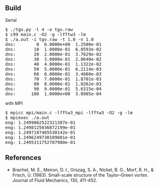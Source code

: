 <h2>Build</h2>

Serial
<pre>
$ ./tgv.py -l 4 -o tgv.raw
$ c99 main.c -O2 -g -lfftw3 -lm
$ ./a.out -i tgv.raw -t 1.0 -n 1.0
dns:        0  0.0000e+00  1.2500e-01
dns:       10  1.0000e-01  6.8593e-02
dns:       20  2.0000e-01  3.7629e-02
dns:       30  3.0000e-01  2.0640e-02
dns:       40  4.0000e-01  1.1322e-02
dns:       50  5.0000e-01  6.2114e-03
dns:       60  6.0000e-01  3.4080e-03
dns:       70  7.0000e-01  1.8701e-03
dns:       80  8.0000e-01  1.0262e-03
dns:       90  9.0000e-01  5.6315e-04
dns:      100  1.0000e+00  3.0905e-04
</pre>

with MPI
<pre>
$ mpicc mpi/main.c -lfftw3_mpi -lfftw3 -O2 -g -lm
$ mpiexec ./a.out
eng: 1.2499062522321387e-01
eng: 1.2498125036872199e-01
eng: 1.2497187465530142e-01
eng: 1.2496249730189801e-01
eng: 1.2495311752707980e-01
</pre>

<h2>References</h2>

- Brachet, M. E., Meiron, D. I., Orszag, S. A., Nickel, B. G., Morf,
  R. H., & Frisch, U. (1983). Small-scale structure of the
  Taylor–Green vortex. Journal of Fluid Mechanics, 130, 411-452.

